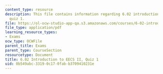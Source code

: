 ```yaml
---
content_type: resource
description: This file contains information regarding 6.02 introduction to EECS II,
  quiz 1.
file: https://ol-ocw-studio-app-qa.s3.amazonaws.com/courses/6-02-introduction-to-eecs-ii-digital-communication-systems-fall-2012/0b549abc33190c170fabb3709410231e_MIT6_02F12_quiz1.pdf
file_type: application/pdf
learning_resource_types:
- Exams
ocw_type: OCWFile
parent_title: Exams
parent_type: CourseSection
resourcetype: Document
title: 6.02 Introduction to EECS II, Quiz 1
uid: 0b549abc-3319-0c17-0fab-b3709410231e
---
```

